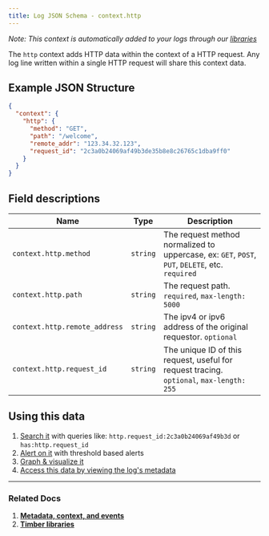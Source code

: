 ```yaml
---
title: Log JSON Schema - context.http
---
```

*Note: This context is automatically added to your logs through our [libraries](/docs/languages)*

The `http` context adds HTTP data within the context of a HTTP request. Any log line written within a single HTTP request will share this context data.

## Example JSON Structure


```json
{
  "context": {
    "http": {
      "method": "GET",
      "path": "/welcome",
      "remote_addr": "123.34.32.123",
      "request_id": "2c3a0b24069af49b3de35b8e8c26765c1dba9ff0"
    }
  }
}
```

## Field descriptions

Name | Type | Description
-----|------|------------
`context.http.method` | `string` | The request method normalized to uppercase, ex: `GET`, `POST`, `PUT`, `DELETE`, etc. `required`
`context.http.path` | `string` | The request path. `required`, `max-length: 5000`
`context.http.remote_address` | `string` | The ipv4 or ipv6 address of the original requestor. `optional`
`context.http.request_id` | `string` | The unique ID of this request, useful for request tracing. `optional`, `max-length: 255`


## Using this data

1. [Search it](/docs/app/console/searching) with queries like: `http.request_id:2c3a0b24069af49b3d` or `has:http.request_id`
2. [Alert on it](/docs/app/console/alerts) with threshold based alerts
3. [Graph & visualize it](/docs/app/console/graphing)
4. [Access this data by viewing the log's metadata](/docs/app/console/view-metdata-and-context)

---

### Related Docs

1. [**Metadata, context, and events**](/docs/concepts/metadata-context-and-events)
2. [**Timber libraries**](/docs/languages)
